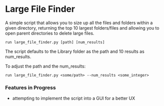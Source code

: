 # Large File Finder
A simple script that allows you to size up all the files and folders within a given directory, returning the top 10 largest folders/files and allowing you to open parent directories to delete large files.

```
run large_file_finder.py [path] [num_results]
```

The script defaults to the Library folder as the path and 10 results as num_results.

To adjust the path and the num_results:

```
run large_file_finder.py <some/path> --num_results <some_integer>
```

### Features in Progress
- attempting to implement the script into a GUI for a better UX
